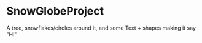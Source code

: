 # SnowGlobeProject
A tree, snowflakes/circles around it, and some Text + shapes making it say "Hi" 

